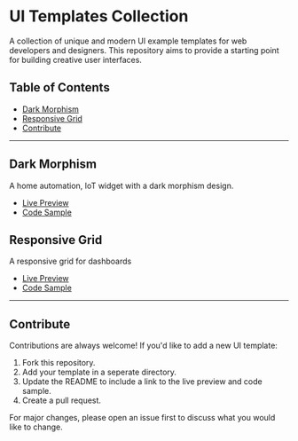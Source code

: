 # UI Templates Collection

A collection of unique and modern UI example templates for web developers and designers. This repository aims to provide a starting point for building creative user interfaces.

## Table of Contents

- [Dark Morphism](#dark-morphism)
- [Responsive Grid](#responsive-grid)
- [Contribute](#contribute)

---

## Dark Morphism

A home automation, IoT widget with a dark morphism design.

- [Live Preview](https://passon-engineering.github.io/sw-ui-templates/ui_dark_morphism/)
- [Code Sample](./ui_dark_morphism/index.html)


## Responsive Grid

A responsive grid for dashboards

- [Live Preview](https://passon-engineering.github.io/sw-ui-templates/ui_responsive_grid/)
- [Code Sample](./ui_responsive_grid/index.html)

---

## Contribute

Contributions are always welcome! If you'd like to add a new UI template:

1. Fork this repository.
2. Add your template in a seperate directory.
3. Update the README to include a link to the live preview and code sample.
4. Create a pull request.

For major changes, please open an issue first to discuss what you would like to change.